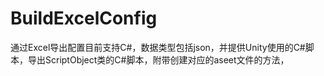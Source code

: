 # BuildExcelConfig
通过Excel导出配置目前支持C#，数据类型包括json，并提供Unity使用的C#脚本，导出ScriptObject类的C#脚本，附带创建对应的aseet文件的方法，

